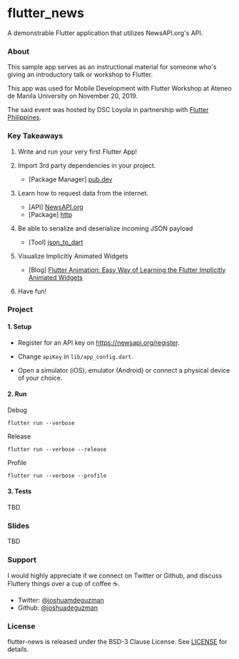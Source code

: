 # flutter_news

A demonstrable Flutter application that utilizes NewsAPI.org's API.


### About

This sample app serves as an instructional material for someone who's giving an introductory talk or workshop to Flutter.

This app was used for Mobile Development with Flutter Workshop at Ateneo de Manila University on November 20, 2019.

The said event was hosted by DSC Loyola in partnership with [Flutter Philippines](https://flutter.ph).

### Key Takeaways

1. Write and run your very first Flutter App!

2. Import 3rd party dependencies in your project.
   - [Package Manager] [pub.dev](https://pub.dev)

3. Learn how to request data from the internet.
   - [API] [NewsAPI.org](https://newsapi.org)
   - [Package] [http](https://pub.dev/packages/http)

4. Be able to serialize and deserialize incoming JSON payload
     - [Tool] [json_to_dart](https://javiercbk.github.io/json_to_dart/)

5. Visualize Implicitly Animated Widgets
   - [Blog] [Flutter Animation: Easy Way of Learning the Flutter Implicitly Animated Widgets](https://medium.com/flutter-community/flutter-animation-easy-way-of-learning-the-flutter-implicit-animation-widgets-pt-1-712f2b78f6b5)

6. Have fun!

### Project

#### 1. Setup

* Register for an API key on https://newsapi.org/register.
  
* Change `apiKey` in `lib/app_config.dart`.

* Open a simulator (iOS), emulator (Android) or connect a physical device of your choice.

#### 2. Run

Debug

```
flutter run --verbose
```

Release

```
flutter run --verbose --release
```

Profile

```
flutter run --verbose --profile
```

#### 3. Tests

TBD

### Slides

TBD

### Support

I would highly appreciate if we connect on Twitter or Github, and discuss Fluttery things over a cup of coffee ☕.
* Twitter: [@joshuamdeguzman](https://twitter.com/joshuamdeguzman)
* Github: [@joshuadeguzman](https://github.com/joshuadeguzman)

### License

flutter-news is released under the BSD-3 Clause License. See [LICENSE](https://github.com/joshuadeguzman/flutter-news/blob/master/LICENSE) for details.